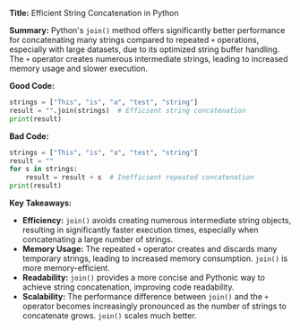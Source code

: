 **Title:** Efficient String Concatenation in Python

**Summary:**  Python's `join()` method offers significantly better performance for concatenating many strings compared to repeated `+` operations, especially with large datasets, due to its optimized string buffer handling.  The `+` operator creates numerous intermediate strings, leading to increased memory usage and slower execution.


**Good Code:**

```python
strings = ["This", "is", "a", "test", "string"]
result = "".join(strings)  # Efficient string concatenation
print(result)
```

**Bad Code:**

```python
strings = ["This", "is", "a", "test", "string"]
result = ""
for s in strings:
    result = result + s  # Inefficient repeated concatenation
print(result)
```


**Key Takeaways:**

* **Efficiency:** `join()` avoids creating numerous intermediate string objects, resulting in significantly faster execution times, especially when concatenating a large number of strings.
* **Memory Usage:**  The repeated `+` operator creates and discards many temporary strings, leading to increased memory consumption. `join()` is more memory-efficient.
* **Readability:** `join()` provides a more concise and Pythonic way to achieve string concatenation, improving code readability.
* **Scalability:** The performance difference between `join()` and the `+` operator becomes increasingly pronounced as the number of strings to concatenate grows.  `join()` scales much better.

